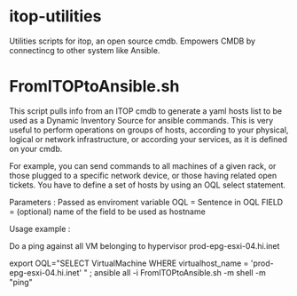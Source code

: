 itop-utilities
==============

Utilities scripts for itop, an open source cmdb. Empowers CMDB by connectincg to other system like Ansible.


FromITOPtoAnsible.sh
=====================

 This script pulls info from an ITOP cmdb to generate  a yaml hosts list to be used as a Dynamic Inventory Source for ansible commands.
 This is very useful to perform operations on groups of hosts, according to your physical, logical or network infrastructure, or according your services, as it is defined on your cmdb. 
 
 For example, you can send commands to all machines of a given rack, or those plugged to a specific network device, or those having related open tickets. You have to define a set of hosts by using an OQL select statement.
 
 
 Parameters : Passed as enviroment variable 
  OQL = Sentence in OQL 
  FIELD = (optional) name of the field to be used as hostname 
 
 Usage example :
   
 Do a ping against all VM belonging to hypervisor prod-epg-esxi-04.hi.inet 
 
 export OQL="SELECT VirtualMachine WHERE virtualhost_name = 'prod-epg-esxi-04.hi.inet' " ; ansible all -i FromITOPtoAnsible.sh -m shell -m "ping"

 
